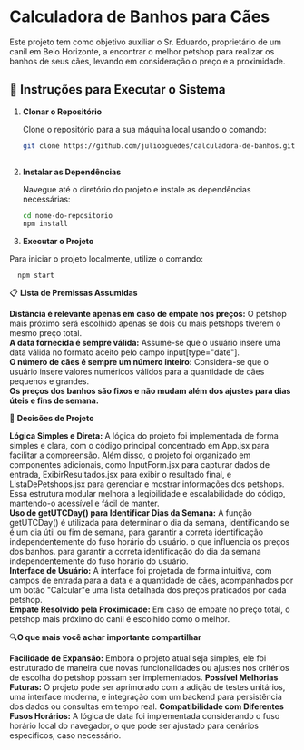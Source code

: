 # Calculadora de Banhos para Cães

Este projeto tem como objetivo auxiliar o Sr. Eduardo, proprietário de um canil em Belo Horizonte, a encontrar o melhor petshop para realizar os banhos de seus cães, levando em consideração o preço e a proximidade.

## 🚀 Instruções para Executar o Sistema

1. **Clonar o Repositório**
   
   Clone o repositório para a sua máquina local usando o comando:

   ```bash
   git clone https://github.com/juliooguedes/calculadora-de-banhos.git
 
2. **Instalar as Dependências**

    Navegue até o diretório do projeto e instale as dependências necessárias:

   ```bash
   cd nome-do-repositorio
   npm install

3. **Executar o Projeto**

Para iniciar o projeto localmente, utilize o comando:

      npm start

📋 **Lista de Premissas Assumidas**

**Distância é relevante apenas em caso de empate nos preços:** O petshop mais próximo será escolhido apenas se dois ou mais petshops tiverem o mesmo preço total.<br>
**A data fornecida é sempre válida:** Assume-se que o usuário insere uma data válida no formato aceito pelo campo input[type="date"].<br>
**O número de cães é sempre um número inteiro:** Considera-se que o usuário insere valores numéricos válidos para a quantidade de cães pequenos e grandes.<br>
**Os preços dos banhos são fixos e não mudam além dos ajustes para dias úteis e fins de semana.**

🧠 **Decisões de Projeto**

**Lógica Simples e Direta:** A lógica do projeto foi implementada de forma simples e clara, com o código principal concentrado em App.jsx para facilitar a compreensão.
  Além disso, o projeto foi organizado em componentes adicionais, como InputForm.jsx para capturar dados de entrada, ExibirResultados.jsx para exibir o resultado final, e ListaDePetshops.jsx para gerenciar e mostrar informações dos petshops.
  Essa estrutura modular melhora a legibilidade e escalabilidade do código, mantendo-o acessível e fácil de manter.<br>
**Uso de getUTCDay() para Identificar Dias da Semana:** A função getUTCDay() é utilizada para determinar o dia da semana, identificando se é um dia útil ou fim de semana, para garantir a correta identificação independentemente do fuso horário do usuário. o que influencia os preços dos banhos. para garantir a correta identificação do dia da semana independentemente do fuso horário do usuário.<br>
**Interface de Usuário:** A interface foi projetada de forma intuitiva, com campos de entrada para a data e a quantidade de cães, acompanhados por um botão "Calcular"e uma lista detalhada dos preços praticados por cada petshop. <br>
**Empate Resolvido pela Proximidade:** Em caso de empate no preço total, o petshop mais próximo do canil é escolhido como o melhor.<br>

🔍**O que mais você achar importante compartilhar**

**Facilidade de Expansão:** Embora o projeto atual seja simples, ele foi estruturado de maneira que novas funcionalidades ou ajustes nos critérios de escolha do petshop possam ser implementados.
**Possível Melhorias Futuras:** O projeto pode ser aprimorado com a adição de testes unitários, uma interface moderna, e integração com um backend para persistência dos dados ou consultas em tempo real.
**Compatibilidade com Diferentes Fusos Horários:** A lógica de data foi implementada considerando o fuso horário local do navegador, o que pode ser ajustado para cenários específicos, caso necessário.




